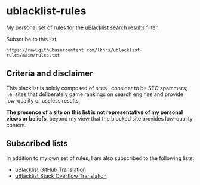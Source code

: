 # ublacklist-rules

My personal set of rules for the [uBlacklist](https://github.com/iorate/ublacklist) search results filter.

Subscribe to this list:

`https://raw.githubusercontent.com/lkhrs/ublacklist-rules/main/rules.txt`

## Criteria and disclaimer

This blacklist is solely composed of sites I consider to be SEO spammers; i.e. sites that deliberately game rankings on search engines and provide low-quality or useless results.

**The presence of a site on this list is not representative of my personal views or beliefs**, beyond my view that the blocked site provides low-quality content.

## Subscribed lists

In addition to my own set of rules, I am also subscribed to the following lists:

 - [uBlacklist GitHub Translation](https://github.com/arosh/ublacklist-github-translation)
 - [uBlacklist Stack Overflow Translation](https://github.com/arosh/ublacklist-stackoverflow-translation)
